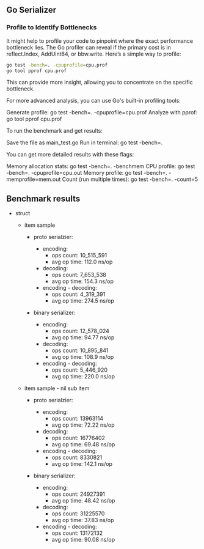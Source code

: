 ## Go Serializer

### Profile to Identify Bottlenecks

It might help to profile your code to pinpoint where the exact performance bottleneck lies. The Go profiler can reveal
if the primary cost is in reflect.Index, AddUint64, or bbw.write. Here’s a simple way to profile:

```bash
go test -bench=. -cpuprofile=cpu.prof
go tool pprof cpu.prof
```

This can provide more insight, allowing you to concentrate on the specific bottleneck.

For more advanced analysis, you can use Go's built-in profiling tools:

Generate profile: go test -bench=. -cpuprofile=cpu.prof
Analyze with pprof: go tool pprof cpu.prof

To run the benchmark and get results:

Save the file as main_test.go
Run in terminal: go test -bench=.

You can get more detailed results with these flags:

Memory allocation stats: go test -bench=. -benchmem
CPU profile: go test -bench=. -cpuprofile=cpu.out
Memory profile: go test -bench=. -memprofile=mem.out
Count (run multiple times): go test -bench=. -count=5

## Benchmark results

- struct

    - item sample

        - proto serialzier:
            - encoding:
                - ops count: 10_515_591
                - avg op time: 112.0 ns/op
            - decoding:
                - ops count: 7_653_538
                - avg op time: 154.3 ns/op
            - encoding - decoding:
                - ops count: 4_319_391
                - avg op time: 274.5 ns/op

        - binary serializer:
            - encoding:
                - ops count: 12_578_024
                - avg op time: 94.77 ns/op
            - decoding:
                - ops count: 10_895_841
                - avg op time: 108.9 ns/op
            - encoding - decoding:
                - ops count: 5_446_920
                - avg op time: 220.0 ns/op

    - item sample - nil sub item

        - proto serialzier:
            - encoding:
                - ops count: 13963114
                - avg op time: 72.22 ns/op
            - decoding:
                - ops count: 16776402
                - avg op time: 69.48 ns/op
            - encoding - decoding:
                - ops count: 8330821
                - avg op time: 142.1 ns/op

        - binary serializer:
            - encoding:
                - ops count: 24927391
                - avg op time: 48.42 ns/op
            - decoding:
                - ops count: 31225570
                - avg op time: 37.83 ns/op
            - encoding - decoding:
                - ops count: 13172132
                - avg op time: 90.08 ns/op
